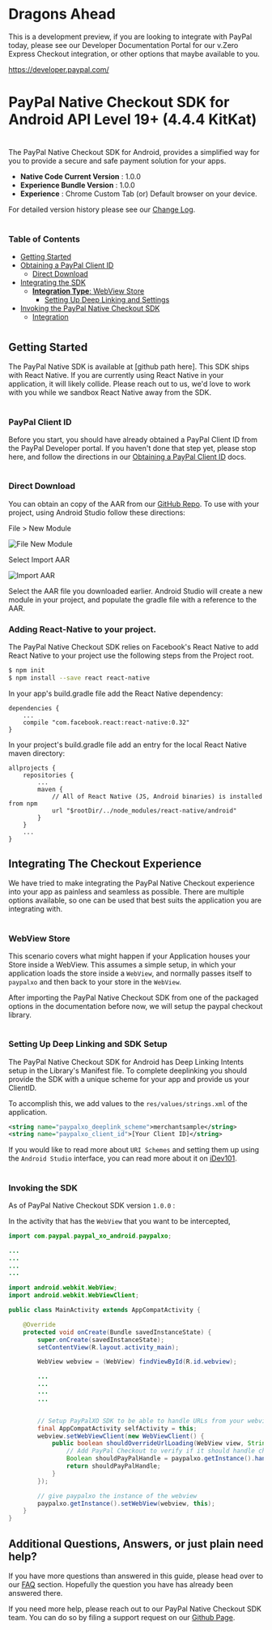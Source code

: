 # Dragons Ahead

This is a development preview, if you are looking to integrate with PayPal today, please see our Developer Documentation Portal for our v.Zero Express Checkout integration, or other options that maybe available to you.

https://developer.paypal.com/

#

# PayPal Native Checkout SDK for Android API Level 19+ (4.4.4 KitKat)

# 

The PayPal Native Checkout SDK for Android, provides a simplified way for you to provide a secure and safe payment solution for your apps. 

* **Native Code Current Version** : 1.0.0
* **Experience Bundle Version** : 1.0.0
* **Experience** : Chrome Custom Tab (or) Default browser on your device.

For detailed version history please see our [Change Log](changelog.md).

# 

### Table of Contents

* [Getting Started](#getting-started)
* [Obtaining a PayPal Client ID](#paypal-client-id)
    * [Direct Download](#direct-download)
* [Integrating the SDK](#integrating-the-checkout-experience)
    * [**Integration Type**: WebView Store](#webview-store)
        * [Setting Up Deep Linking and Settings](#setting-up-deep-linking-and-sdk-setup)
* [Invoking  the PayPal Native Checkout SDK](#invoking-the-sdk)
    * [Integration](#manual-integration)

# 

## Getting Started


The PayPal Native SDK is available at [github path here].
This SDK ships with React Native. If you are currently using React Native in your application, it will likely collide. Please reach out to us, we'd love to work with you while we sandbox React Native away from the SDK.

# 

### PayPal Client ID

Before you start, you should have already obtained a PayPal Client ID from the PayPal Developer portal. If you haven't done that step yet, please stop here, and follow the directions in our [Obtaining a PayPal Client ID](how_to_merchantid.md) docs.

# 

### Direct Download

You can obtain an copy of the AAR from our [GitHub Repo](https://github.com/paypal/paypalcheckout-android/blob/master/paypal-xo-android.aar?raw=true). To use with your project, using Android Studio follow these directions:

File > New Module

![File New Module](https://cloud.githubusercontent.com/assets/328000/21118959/1aeb4e9c-c075-11e6-8d12-f1edf39fcb54.png)

Select Import AAR 


![Import AAR](https://cloud.githubusercontent.com/assets/328000/21118985/39c9102e-c075-11e6-8de3-7385d94abe1f.png)

Select the AAR file you downloaded earlier. Android Studio will create a new module in your project, and populate the gradle file with a reference to the AAR.

### Adding React-Native to your project.

The PayPal Native Checkout SDK relies on Facebook's React Native to add React Native to your project use the following steps from the Project root.

```bash
$ npm init
$ npm install --save react react-native
```

In your app's build.gradle file add the React Native dependency:

```
dependencies {
    ...
    compile "com.facebook.react:react-native:0.32"
}
```

In your project's build.gradle file add an entry for the local React Native maven directory:
```
allprojects {
    repositories {
        ...
        maven {
            // All of React Native (JS, Android binaries) is installed from npm
            url "$rootDir/../node_modules/react-native/android"
        }
    }
    ...
}
```



## Integrating The Checkout Experience

We have tried to make integrating the PayPal Native Checkout experience into your app as painless and seamless as possible. There are multiple options available, so one can be used that best suits the application you are integrating with.

# 


### WebView Store

This scenario covers what might happen if your Application houses your Store inside a WebView. This assumes a simple setup, in which your application loads the store inside a `WebView`, and normally passes itself to `paypalxo` and then back to your store in the `WebView`. 

After importing the PayPal Native Checkout SDK from one of the packaged options in the documentation before now, we will setup the paypal checkout library.

# 


### Setting Up Deep Linking and SDK Setup

The PayPal Native Checkout SDK for Android has Deep Linking Intents setup in the Library's Manifest file. To complete deeplinking you should provide the SDK with a unique scheme for your app and provide us your ClientID. 

To accomplish this, we add values to the `res/values/strings.xml` of the application.


```xml
<string name="paypalxo_deeplink_scheme">merchantsample</string>
<string name="paypalxo_client_id">[Your Client ID]</string>
```

If you would like to read more about `URI Schemes` and setting them up using the `Android Studio` interface, you can read more about it on [iDev101](https://developer.android.com/training/basics/intents/filters.html).

# 

### Invoking the SDK 

As of PayPal Native Checkout SDK version `1.0.0` :

In the activity that has the `WebView` that you want to be intercepted,

```java
import com.paypal.paypal_xo_android.paypalxo;

...
...
...
...

import android.webkit.WebView;
import android.webkit.WebViewClient;

public class MainActivity extends AppCompatActivity {

    @Override
    protected void onCreate(Bundle savedInstanceState) {
        super.onCreate(savedInstanceState);
        setContentView(R.layout.activity_main);

        WebView webview = (WebView) findViewById(R.id.webview);

        ...
        ...
        ...
        ...


        // Setup PayPalXO SDK to be able to handle URLs from your webview
        final AppCompatActivity selfActivity = this;
        webview.setWebViewClient(new WebViewClient() {
            public boolean shouldOverrideUrlLoading(WebView view, String url) {
                // Add PayPal Checkout to verify if it should handle checkout.
                Boolean shouldPayPalHandle = paypalxo.getInstance().handleIfPaypalXO(url, selfActivity);
                return shouldPayPalHandle;
            }
        });

        // give paypalxo the instance of the webview
        paypalxo.getInstance().setWebView(webview, this);
    }
}


```


## Additional Questions, Answers, or just plain need help?

If you have more questions than answered in this guide, please head over to our [FAQ]() section. Hopefully the question you have has already been answered there. 

If you need more help, please reach out to our PayPal Native Checkout SDK team. You can do so by filing a support request on our [Github Page]().

